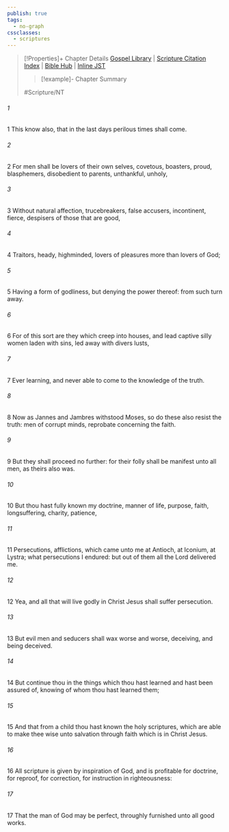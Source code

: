 ```yaml
---
publish: true
tags:
  - no-graph
cssclasses:
  - scriptures
---
```

>[!Properties]+ Chapter Details
>[Gospel Library](https://churchofjesuschrist.org/study/scriptures/nt/2-tim/3?lang=eng)    |    [Scripture Citation Index](https://scriptures.byu.edu/#09b03::c09b03)    |    [Bible Hub](https://biblehub.com/2_timothy/3.htm)    |    [Inline JST](https://scripturetoolbox.com/html/ic/2Timothy/3.html)
>>[!example]- Chapter Summary
>> 
> 
>
>#Scripture/NT
###### 1
1 This know also, that in the last days perilous times shall come.
###### 2
2 For men shall be lovers of their own selves, covetous, boasters, proud, blasphemers, disobedient to parents, unthankful, unholy,
###### 3
3 Without natural affection, trucebreakers, false accusers, incontinent, fierce, despisers of those that are good,
###### 4
4 Traitors, heady, highminded, lovers of pleasures more than lovers of God;
###### 5
5 Having a form of godliness, but denying the power thereof: from such turn away.
###### 6
6 For of this sort are they which creep into houses, and lead captive silly women laden with sins, led away with divers lusts,
###### 7
7 Ever learning, and never able to come to the knowledge of the truth.
###### 8
8 Now as Jannes and Jambres withstood Moses, so do these also resist the truth: men of corrupt minds, reprobate concerning the faith.
###### 9
9 But they shall proceed no further: for their folly shall be manifest unto all men, as theirs also was.
###### 10
10 But thou hast fully known my doctrine, manner of life, purpose, faith, longsuffering, charity, patience,
###### 11
11 Persecutions, afflictions, which came unto me at Antioch, at Iconium, at Lystra; what persecutions I endured: but out of them all the Lord delivered me.
###### 12
12 Yea, and all that will live godly in Christ Jesus shall suffer persecution.
###### 13
13 But evil men and seducers shall wax worse and worse, deceiving, and being deceived.
###### 14
14 But continue thou in the things which thou hast learned and hast been assured of, knowing of whom thou hast learned them;
###### 15
15 And that from a child thou hast known the holy scriptures, which are able to make thee wise unto salvation through faith which is in Christ Jesus.
###### 16
16 All scripture is given by inspiration of God, and is profitable for doctrine, for reproof, for correction, for instruction in righteousness:
###### 17
17 That the man of God may be perfect, throughly furnished unto all good works.
